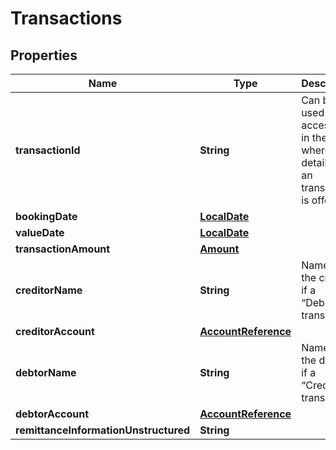 
# Transactions

## Properties
Name | Type | Description | Notes
------------ | ------------- | ------------- | -------------
**transactionId** | **String** | Can be used as access-id in the API, where more details on an transaction is offered. |  [optional]
**bookingDate** | [**LocalDate**](LocalDate.md) |  |  [optional]
**valueDate** | [**LocalDate**](LocalDate.md) |  |  [optional]
**transactionAmount** | [**Amount**](Amount.md) |  | 
**creditorName** | **String** | Name of the creditor if a “Debited” transaction |  [optional]
**creditorAccount** | [**AccountReference**](AccountReference.md) |  |  [optional]
**debtorName** | **String** | Name of the debtor if a “Credited” transaction |  [optional]
**debtorAccount** | [**AccountReference**](AccountReference.md) |  |  [optional]
**remittanceInformationUnstructured** | **String** |  |  [optional]




